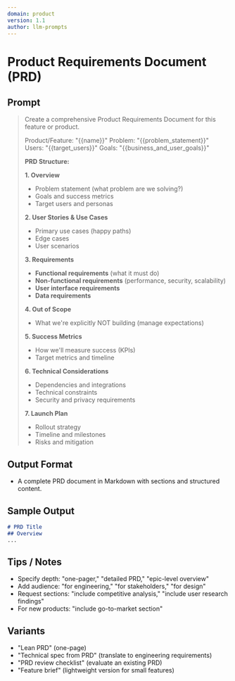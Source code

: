 ```yaml
---
domain: product
version: 1.1
author: llm-prompts
---
```


# Product Requirements Document (PRD)

## Prompt
> Create a comprehensive Product Requirements Document for this feature or product.
>
> Product/Feature: "{{name}}"
> Problem: "{{problem_statement}}"
> Users: "{{target_users}}"
> Goals: "{{business_and_user_goals}}"
>
> **PRD Structure:**
>
> **1. Overview**
> - Problem statement (what problem are we solving?)
> - Goals and success metrics
> - Target users and personas
>
> **2. User Stories & Use Cases**
> - Primary use cases (happy paths)
> - Edge cases
> - User scenarios
>
> **3. Requirements**
> - **Functional requirements** (what it must do)
> - **Non-functional requirements** (performance, security, scalability)
> - **User interface requirements**
> - **Data requirements**
>
> **4. Out of Scope**
> - What we're explicitly NOT building (manage expectations)
>
> **5. Success Metrics**
> - How we'll measure success (KPIs)
> - Target metrics and timeline
>
> **6. Technical Considerations**
> - Dependencies and integrations
> - Technical constraints
> - Security and privacy requirements
>
> **7. Launch Plan**
> - Rollout strategy
> - Timeline and milestones
> - Risks and mitigation
## Output Format
- A complete PRD document in Markdown with sections and structured content.
## Sample Output
```markdown
# PRD Title
## Overview
...
```
## Tips / Notes
- Specify depth: "one-pager," "detailed PRD," "epic-level overview"
- Add audience: "for engineering," "for stakeholders," "for design"
- Request sections: "include competitive analysis," "include user research findings"
- For new products: "include go-to-market section"
## Variants
- "Lean PRD" (one-page)
- "Technical spec from PRD" (translate to engineering requirements)
- "PRD review checklist" (evaluate an existing PRD)
- "Feature brief" (lightweight version for small features)
